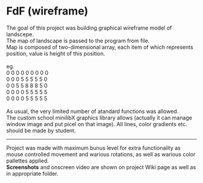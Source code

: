 # FdF (wireframe)
The goal of this project was building graphical wireframe model of landscepe.<br>
The map of landscape is passed to the program from file.<br>
Map is composed of two-dimensional array, each item of which represents position, value is height of this position.<br><br>
eg.<br>
0  0  0  0  0  0  0  0  0<br>
0  0  0  5  5  5  5  5  0<br>
0  0  5  5  8  8  8  5  0<br>
0  0  0  0  5  5  5  5  5<br>
0  0  0  0  5  5  5  5  5<br>
<br>
As usual, the very limited number of atandard functions was allowed. <br>
The custom school minilibX graphics library allows (actually it can manage window image and put picel on that image).
All lines, color gradients etc. should be made by student.

<hr>
Project was made with maximum bunus level for extra functionality as mouse controlled movement and warious rotations, as well as warious color pallettes applied.<br>
<b>Screenshots</b> and onscreen video are shown on project Wiki page as well as in appropriate folder.
